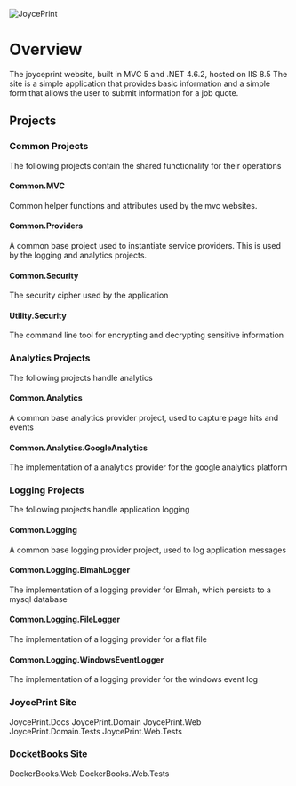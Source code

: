 ![JoycePrint](./readme-images/jp-logo-rbg.png)

# Overview

The joyceprint website, built in MVC 5 and .NET 4.6.2, hosted on IIS 8.5
The site is a simple application that provides basic information and a simple form that allows the user to submit information for a job quote.

## Projects

### Common Projects

The following projects contain the shared functionality for their operations

#### Common.MVC

Common helper functions and attributes used by the mvc websites.

#### Common.Providers

A common base project used to instantiate service providers.
This is used by the logging and analytics projects.

#### Common.Security

The security cipher used by the application

#### Utility.Security

The command line tool for encrypting and decrypting sensitive information

### Analytics Projects

The following projects handle analytics

#### Common.Analytics

A common base analytics provider project, used to capture page hits and events

#### Common.Analytics.GoogleAnalytics

The implementation of a analytics provider for the google analytics platform

### Logging Projects

The following projects handle application logging

#### Common.Logging

A common base logging provider project, used to log application messages

#### Common.Logging.ElmahLogger

The implementation of a logging provider for Elmah, which persists to a mysql database

#### Common.Logging.FileLogger

The implementation of a logging provider for a flat file

#### Common.Logging.WindowsEventLogger

The implementation of a logging provider for the windows event log

### JoycePrint Site

JoycePrint.Docs
JoycePrint.Domain
JoycePrint.Web
JoycePrint.Domain.Tests
JoycePrint.Web.Tests

### DocketBooks Site

DockerBooks.Web
DockerBooks.Web.Tests